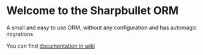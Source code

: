 # Welcome to the Sharpbullet ORM
A small and easy to use ORM, without any configuration and has automagic migrations.

You can find [documentation in wiki](https://github.com/yuceldaglar/Sharpbullet/wiki)
